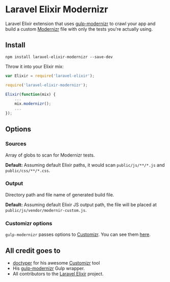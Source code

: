 # Laravel Elixir Modernizr

Laravel Elixir extension that uses [gulp-modernizr](https://github.com/doctyper/gulp-modernizr)
to crawl your app and build a custom [Modernizr](http://modernizr.com/) file with only the tests
you're actually using.

## Install

```
npm install laravel-elixir-modernizr --save-dev
```

Throw it into your Elixir mix:

```javascript
var Elixir = require('laravel-elixir');

require('laravel-elixir-modernizr');

Elixir(function(mix) {
    ...
    mix.modernizr();
    ...
});
```

## Options

### Sources

Array of globs to scan for Modernizr tests.

**Default:** Assuming default Elixir paths, it would scan `public/js/**/*.js` and `public/css/**/*.css`.

### Output

Directory path and file name of generated build file.

**Default:** Assuming default Elixir JS output path, the file will be placed at `public/js/vendor/modernir-custom.js`.

### Customizr options

`gulp-modernizr` passes options to [Customizr](https://github.com/doctyper/customizr). You can see them [here](https://github.com/doctyper/customizr#config-file).

## All credit goes to

* [doctyper](https://github.com/doctyper) for his awesome [Customizr](https://github.com/doctyper/customizr) tool
* His [gulp-modernizr](https://github.com/doctyper/gulp-modernizr) Gulp wrapper.
* All contributors to the [Laravel Elixir](https://github.com/laravel/elixir) project.
